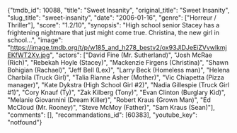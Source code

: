 {"tmdb_id": 10088, "title": "Sweet Insanity", "original_title": "Sweet Insanity", "slug_title": "sweet-insanity", "date": "2006-01-16", "genre": ["Horreur / Thriller"], "score": "1.2/10", "synopsis": "High school senior Stacey has a frightening nightmare that just might come true. Christina, the new girl in school...", "image": "https://image.tmdb.org/t/p/w185_and_h278_bestv2/ox93JlDJeEiZVvwlkmjEKfWT2Xy.jpg", "actors": ["David Fine (Mr. Sutherland)", "Josh McRae (Rich)", "Rebekah Hoyle (Stacey)", "Mackenzie Firgens (Christina)", "Shawn Bohigian (Rachael)", "Jeff Bell (Lex)", "Larry Beck (Homeless man)", "Helena Charbila (Truck Girl)", "Talia Rianne Asher (Mother)", "Vic Chiapetta (Pizza manager)", "Kate Dykstra (High School Girl #2)", "Nadia Gillespie (Truck Girl #1)", "Cory Knauf (Ty)", "Zak Kilberg (Tony)", "Evan Clinton (Burglary Kid)", "Melanie Giovannini (Dream Killer)", "Robert Kraus (Grown Man)", "Ed McCloud (Mr. Rooney)", "Steve McMoy (Father)", "Sam Kraus (Sean)"], "comments": [], "recommandations_id": [60383], "youtube_key": "notfound"}